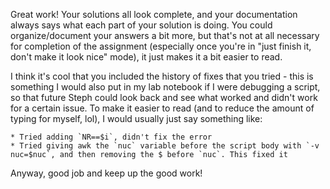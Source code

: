 Great work! Your solutions all look complete, and your documentation always says what each part of your solution is doing. You could organize/document your answers a bit more, but that's not at all necessary for completion of the assignment (especially once you're in "just finish it, don't make it look nice" mode), it just makes it a bit easier to read.

I think it's cool that you included the history of fixes that you tried - this is something I would also put in my lab notebook if I were debugging a script, so that future Steph could look back and see what worked and didn't work for a certain issue. To make it easier to read (and to reduce the amount of typing for myself, lol), I would usually just say something like:
```
* Tried adding `NR==$i`, didn't fix the error
* Tried giving awk the `nuc` variable before the script body with `-v nuc=$nuc`, and then removing the $ before `nuc`. This fixed it
```

Anyway, good job and keep up the good work!
